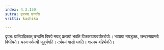 ```yaml
---
index: 4.3.150
sutra: द्व्यचश् छन्दसि
vritti: kashika

---
```

द्व्यचः प्रातिपदिकात् छन्दसि विषये मयट् प्रत्ययो भवति विकारावयवयोरर्थयोः। भाषायां मयडुक्तः, छन्दस्यप्राप्तो विधीयते। यस्य पर्णमयी जुहूर्भवति। दर्भमयं वासो भवति। शरमयं बहिर्भवति।